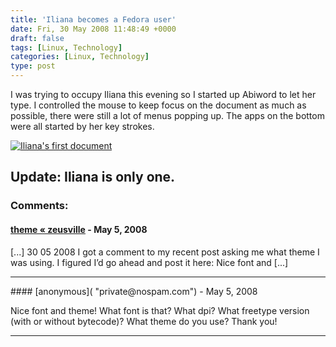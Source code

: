 ```yaml
---
title: 'Iliana becomes a Fedora user'
date: Fri, 30 May 2008 11:48:49 +0000
draft: false
tags: [Linux, Technology]
categories: [Linux, Technology]
type: post
---
```


I was trying to occupy Iliana this evening so I started up Abiword to let her type. I controlled the mouse to keep focus on the document as much as possible, there were still a lot of menus popping up. The apps on the bottom were all started by her key strokes.

[![Iliana\'s first document](/img/2008/05/iliana.png?w=300)](/img/2008/05/iliana.png)

**Update:** Iliana is only one.
---
### Comments:
#### [theme &laquo; zeusville](http://zeusville.wordpress.com/2008/05/30/theme/ "") - <time datetime="2008-05-30 14:35:26">May 5, 2008</time>

\[...\] 30 05 2008 I got a comment to my recent post asking me what theme I was using. I figured I’d go ahead and post it here: Nice font and \[...\]
<hr />
#### [anonymous]( "private@nospam.com") - <time datetime="2008-05-30 13:25:29">May 5, 2008</time>

Nice font and theme! What font is that? What dpi? What freetype version (with or without bytecode)? What theme do you use? Thank you!
<hr />
